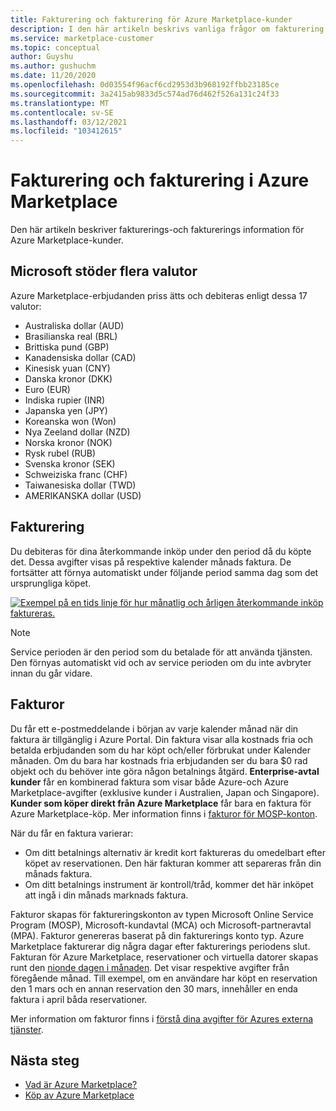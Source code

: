 ```yaml
---
title: Fakturering och fakturering för Azure Marketplace-kunder
description: I den här artikeln beskrivs vanliga frågor om fakturering och fakturering för Azure Marketplace-kunder.
ms.service: marketplace-customer
ms.topic: conceptual
author: Guyshu
ms.author: gushuchm
ms.date: 11/20/2020
ms.openlocfilehash: 0d03554f96acf6cd2953d3b968192ffbb23185ce
ms.sourcegitcommit: 3a2415ab9833d5c574ad76d462f526a131c24f33
ms.translationtype: MT
ms.contentlocale: sv-SE
ms.lasthandoff: 03/12/2021
ms.locfileid: "103412615"
---
```

# <a name="azure-marketplace-billing-and-invoicing"></a>Fakturering och fakturering i Azure Marketplace

Den här artikeln beskriver fakturerings-och fakturerings information för Azure Marketplace-kunder.

## <a name="microsoft-supports-multiple-currencies"></a>Microsoft stöder flera valutor

Azure Marketplace-erbjudanden priss ätts och debiteras enligt dessa 17 valutor:

- Australiska dollar (AUD)
- Brasilianska real (BRL)
- Brittiska pund (GBP)
- Kanadensiska dollar (CAD)
- Kinesisk yuan (CNY)
- Danska kronor (DKK)
- Euro (EUR)
- Indiska rupier (INR)
- Japanska yen (JPY)
- Koreanska won (Won)
- Nya Zeeland dollar (NZD)
- Norska kronor (NOK)
- Rysk rubel (RUB)
- Svenska kronor (SEK)
- Schweiziska franc (CHF)
- Taiwanesiska dollar (TWD)
- AMERIKANSKA dollar (USD)

## <a name="billing"></a>Fakturering

Du debiteras för dina återkommande inköp under den period då du köpte det. Dessa avgifter visas på respektive kalender månads faktura. De fortsätter att förnya automatiskt under följande period samma dag som det ursprungliga köpet.

[![Exempel på en tids linje för hur månatlig och årligen återkommande inköp faktureras.](media/billing/billing-charges-recurring.png)](media/billing/billing-charges-recurring.png#lightbox)

>[!NOTE]
> Service perioden är den period som du betalade för att använda tjänsten. Den förnyas automatiskt vid och av service perioden om du inte avbryter innan du går vidare.

## <a name="invoices"></a>Fakturor

Du får ett e-postmeddelande i början av varje kalender månad när din faktura är tillgänglig i Azure Portal. Din faktura visar alla kostnads fria och betalda erbjudanden som du har köpt och/eller förbrukat under Kalender månaden. Om du bara har kostnads fria erbjudanden ser du bara $0 rad objekt och du behöver inte göra någon betalnings åtgärd. **Enterprise-avtal kunder** får en kombinerad faktura som visar både Azure-och Azure Marketplace-avgifter (exklusive kunder i Australien, Japan och Singapore). **Kunder som köper direkt från Azure Marketplace** får bara en faktura för Azure Marketplace-köp. Mer information finns i [fakturor för MOSP-konton](/azure/cost-management-billing/understand/download-azure-invoice#invoices-for-mosp-billing-accounts).

När du får en faktura varierar:

- Om ditt betalnings alternativ är kredit kort faktureras du omedelbart efter köpet av reservationen. Den här fakturan kommer att separeras från din månads faktura.
- Om ditt betalnings instrument är kontroll/tråd, kommer det här inköpet att ingå i din månads marknads faktura.

Fakturor skapas för faktureringskonton av typen Microsoft Online Service Program (MOSP), Microsoft-kundavtal (MCA) och Microsoft-partneravtal (MPA). Fakturor genereras baserat på din fakturerings konto typ. Azure Marketplace fakturerar dig några dagar efter fakturerings periodens slut. Fakturan för Azure Marketplace, reservationer och virtuella datorer skapas runt den [nionde dagen i månaden](/azure/cost-management-billing/understand/download-azure-invoice#invoices-for-mosp-billing-accounts). Det visar respektive avgifter från föregående månad. Till exempel, om en användare har köpt en reservation den 1 mars och en annan reservation den 30 mars, innehåller en enda faktura i april båda reservationer.

Mer information om fakturor finns i [förstå dina avgifter för Azures externa tjänster](/azure/cost-management-billing/understand/understand-azure-marketplace-charges).

## <a name="next-steps"></a>Nästa steg

- [Vad är Azure Marketplace?](azure-marketplace-overview.md)
- [Köp av Azure Marketplace](azure-purchasing-invoicing.md)
